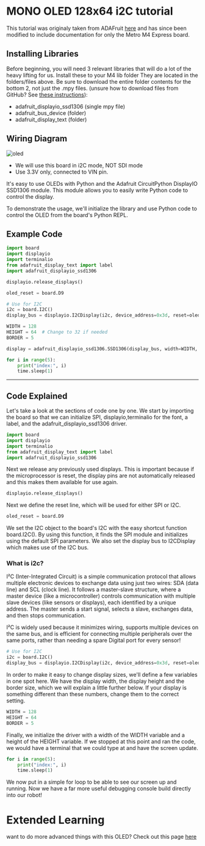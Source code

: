 # MONO OLED 128x64 i2C tutorial

This tutorial was originaly taken from ADAFruit [here](https://learn.adafruit.com/monochrome-oled-breakouts/circuitpython-setup) and has since been modified to include documentation for only the Metro M4 Express board.

## Installing Libraries

Before beginning, you will need 3 relevant libraries that will do a lot of the heavy lifting for us. Install these to your M4 lib folder They are located in the folders/files above. Be sure to download the entire folder contents for the bottom 2, not just the .mpy files. (unsure how to download files from GitHub? See [these instructions](https://www.itprotoday.com/development-techniques-and-management/how-do-i-download-files-github)):
* adafruit_displayio_ssd1306 (single mpy file)
* adafruit_bus_device (folder)
* adafruit_display_text (folder)

## Wiring Diagram
![oled](https://user-images.githubusercontent.com/101632496/187387302-fb97456a-efc9-4922-b8dd-6fb14d7c4ccb.png)
* We will use this board in i2C mode, NOT SDI mode
* Use 3.3V only, connected to VIN pin.

It's easy to use OLEDs with Python and the Adafruit CircuitPython DisplayIO SSD1306 module. This module allows you to easily write Python code to control the display.

To demonstrate the usage, we'll initialize the library and use Python code to control the OLED from the board's Python REPL.

## Example Code
```python
import board
import displayio
import terminalio
from adafruit_display_text import label
import adafruit_displayio_ssd1306

displayio.release_displays()

oled_reset = board.D9

# Use for I2C
i2c = board.I2C()
display_bus = displayio.I2CDisplay(i2c, device_address=0x3d, reset=oled_reset)

WIDTH = 128
HEIGHT = 64  # Change to 32 if needed
BORDER = 5

display = adafruit_displayio_ssd1306.SSD1306(display_bus, width=WIDTH, height=HEIGHT)

for i in range(5):
    print("index:", i)
    time.sleep(1)

```

***

## Code Explained

Let's take a look at the sections of code one by one. We start by importing the board so that we can initialize SPI, displayio,terminalio for the font, a label, and the adafruit_displayio_ssd1306 driver.
```python
import board
import displayio
import terminalio
from adafruit_display_text import label
import adafruit_displayio_ssd1306
```

Next we release any previously used displays. This is important because if the microprocessor is reset, the display pins are not automatically released and this makes them available for use again.

```python
displayio.release_displays()
```
Next we define the reset line, which will be used for either SPI or I2C.

```python
oled_reset = board.D9
```

We set the I2C object to the board's I2C with the easy shortcut function board.I2C(). By using this function, it finds the SPI module and initializes using the default SPI parameters. We also set the display bus to I2CDisplay which makes use of the I2C bus.

### What is i2c?
I²C (Inter-Integrated Circuit) is a simple communication protocol that allows multiple electronic devices to exchange data using just two wires: SDA (data line) and SCL (clock line). It follows a master-slave structure, where a master device (like a microcontroller) controls communication with multiple slave devices (like sensors or displays), each identified by a unique address. The master sends a start signal, selects a slave, exchanges data, and then stops communication. 

I²C is widely used because it minimizes wiring, supports multiple devices on the same bus, and is efficient for connecting multiple peripherals over the same ports, rather than needing a spare Digital port for every sensor!

```python
# Use for I2C
i2c = board.I2C()
display_bus = displayio.I2CDisplay(i2c, device_address=0x3d, reset=oled_reset)
```

In order to make it easy to change display sizes, we'll define a few variables in one spot here. We have the display width, the display height and the border size, which we will explain a little further below. If your display is something different than these numbers, change them to the correct setting.

```python
WIDTH = 128
HEIGHT = 64    
BORDER = 5
```
Finally, we initialize the driver with a width of the WIDTH variable and a height of the HEIGHT variable. If we stopped at this point and ran the code, we would have a terminal that we could type at and have the screen update.

```python
for i in range(5):
    print("index:", i)
    time.sleep(1)
```

We now put in a simple for loop to be able to see our screen up and running. Now we have a far more useful debugging console build directly into our robot! 


# Extended Learning
want to do more advanced things with this OLED? Check out this page [here](https://learn.adafruit.com/circuitpython-display-support-using-displayio)
